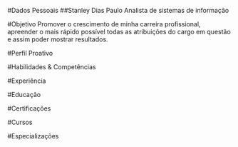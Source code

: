 #Dados Pessoais
##Stanley Dias Paulo
Analista de sistemas de informação

#Objetivo
Promover o crescimento de minha carreira profissional, apreender o mais rápido possível todas as atribuições do cargo em questão e assim poder mostrar resultados.

#Perfil
Proativo

#Habilidades & Competências

#Experiência

#Educação

#Certificações

#Cursos

#Especializações
